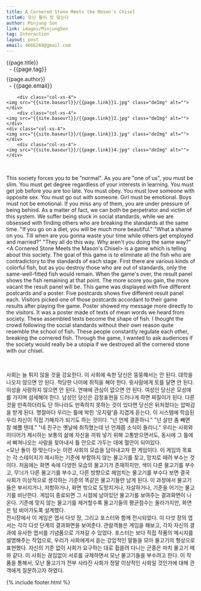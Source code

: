 ```yaml
---
title: A Cornered Stone Meets the Mason's Chisel
titleK: 모난 돌이 정 맞는다
author: Minjung Son
link: images/MinjungSon
tag: Interaction
layout: post
email: 4666269@gmail.com
---	
```


<div class="container">

<div class="deDep">
{{page.title}}<br>
<p style="font-size:15px; margin:0px; padding:0px 0px 0px 8px; margin:0px 0px 8px 0px;">- {{page.tag}}</p>
{{page.author}}<br>
<p style="font-size:15px; margin:0px; padding:0px 0px 0px 8px;">- {{page.email}}</p>
</div>


<div class="row" class="imgcolor">
	
		<div class="col-xs-4">
	<img src="{{site.baseurl}}/{{page.link}}1.jpg" class="deImg" alt=""></div>
		<div class="col-xs-4">
	<img src="{{site.baseurl}}/{{page.link}}2.jpg" class="deImg" alt=""></div>
	<div class="col-xs-4">
	<img src="{{site.baseurl}}/{{page.link}}3.jpg" class="deImg" alt=""></div>
		<div class="col-xs-4">
	<img src="{{site.baseurl}}/{{page.link}}4.jpg" class="deImg" alt=""></div>
	
</div>
<br>

<div class="det lato">



This society forces you to be "normal". As you are "one of us", you must be slim. You must get degree regardless of your interests in learning. You must get job before you are too late. You must obey. You must love someone with opposite sex. You must go out with someone. Girl must be emotional. Boys must not be emotional. If you miss any of them, you are under pressure of being behind. 
As a matter of fact, we can both be perpetrator and victim of this system. We suffer being stuck in social standards, while we are obsessed with finding others who are breaking the standards at the same time. "If you go on a diet, you will be much more beautiful." "What a shame on you. Till when are you gonna waste your time while others get employed and married?" "They all do this way. Why aren't you doing the same way?"
<br>
<A Cornered Stone Meets the Mason's Chisel> is a game which is telling about this society. The goal of this game is to eliminate all the fish who are contradictory to the standards of each stage. First there are various kinds of colorful fish, but as you destroy those who are out of standards, only the same-well-fitted fish would remain. When the game's over, the result panel shows the fish remaining at that point. The more score you gain, the more vacant the result panel will be.
This game was displayed with five different postcards and a poster. Five postcards shows five different result panel each. Visitors picked one of those postcards accordant to their game results after playing the game. Poster showed my message more directly to the visitors. It was a poster made of texts of mean words we heard from society. These assembled texts become the shape of fish. I thought the crowd following the social standards without their own reason quite resemble the school of fish. These people constantly regulate each other, breaking the cornered fish. Through the game, I wanted to ask audiences if the society would really be a utopia if we destroyed all the cornered stone with our chisel.



</div>

<br>

<div class="noto">

사회는 늘 튀지 않을 것을 강요한다. 이 사회에 속한 당신은 뚱뚱해서는 안 된다. 대학을 나오지 않으면 안 된다. 적당한 나이에 취직을 해야 한다. 윗사람에게 토를 달면 안 된다. 이성을 사랑하지 않으면 안 된다. 연애에 관심이 없으면 안 된다. 여성인 당신은 모성애를 가지며 섬세해야 한다. 남성인 당신은 감정표현을 드러나게 하면 찌질이가 된다. 다른 것을 만족하더라도 단 하나라도 만족하지 못하는 것이 있다면 당신은 뒤처졌다는 압박감을 받게 된다. 명절마다 우리는 틀에 박힌 '오지랖'을 지겹게 듣는다. 이 시스템에 학습된 우리 자신이 직접 가해자가 되기도 하는 것이다. "넌 언제 결혼하니." "넌 살만 좀 빼면 참 예쁠 텐데." "네 친구는 옛날에 취직했는데 넌 언제쯤 소식이 들리니." 우리는 사회와 미디어가 제시하는 보통의 삶에 자신을 끼워 넣기 위해 고통받으면서도, 동시에 그 틀에서 삐져나오는 사람을 찾아내서 틀 안으로 가두는 데에 혈안이 되어있다. 
<br>
<모난 돌이 정 맞는다>는 이런 사회의 모습을 담아내고자 한 게임이다. 이 게임의 목표는 각 스테이지가 제시하는 기준에 부합하지 않는 물고기를 찾고, 망치로 때려 부수는 것이다. 처음에는 화면 속에 다양한 모습의 물고기가 존재하지만, 색이 다른 물고기를 부수고, 무늬가 다른 물고기를 부수고, 다른 방향으로 헤엄치는 물고기를 부수다 보면 결국 사회가 이상적으로 생각하는 기준의 똑같은 물고기들만 남게 된다. 이 과정에서 물고기들은 부서지거나, 저항하거나, 화면 밖으로 도망치거나, 자살하거나, 기준을 어기는 물고기를 비난한다. 게임이 종료되면 그 시점에 남아있던 물고기를 보여주는 결과화면이 나온다. 기준에 맞지 않는 물고기를 제거할수록 물고기들의 평균점수는 올라가지만, 화면은 텅 비어가도록 설계했다. 
<br>
전시장에서 이 게임은 엽서 다섯 장, 그리고 포스터와 함께 전시되었다. 이 다섯 장의 엽서는 각각 다섯 단계의 결과화면을 보여준다. 관람객들은 게임을 해보고, 각자 자신의 결과에 유사한 엽서를 기념품으로 가져갈 수 있었다. 포스터는 보다 직접 작품의 메시지를 설명해주는 작업으로, 우리가 사회에게서 듣는 강압적인 말들을 모아 물고기의 형상으로 표현했다. 자신의 기준 없이 사회가 요구하는 대로 휩쓸려 다니는 군중은 마치 물고기 떼와 같다. 이 사회는 끊임없이 서로를 규제하면서 모난 물고기들을 부수려고 한다. 이 작품을 통해서, 모난 물고기가 전부 사라진 사회가 정말 이상적인 사회일 것인가에 대해 관객에게 질문하고자 하였다.


</div>
 {% include footer.html %}
